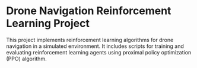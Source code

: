 # Drone Navigation Reinforcement Learning Project

This project implements reinforcement learning algorithms for drone navigation in a simulated environment. It includes scripts for training and evaluating reinforcement learning agents using proximal policy optimization (PPO) algorithm.
